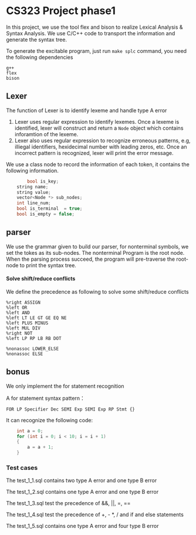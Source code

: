 # CS323 Project phase1

In this project, we use the tool flex and bison to realize Lexical Analysis & Syntax Analysis. We use C/C++ code to transport the information and generate the syntax tree.

To generate the excitable program, just run `make splc` command,  you need the following dependencies

```
g++
flex
bison
```

## Lexer

The function of Lexer is to identify lexeme and handle type A error

1. Lexer uses regular expression to identify lexemes. Once a lexeme is identified, lexer will construct and return a `Node` object which contains inforamtion of the lexeme.
2. Lexer also uses regular expression to recognize erroneous patterns, e.g, illiegal identifiers, hexidecimal number with leading zeros, etc. Once an incorrect pattern is recognized, lexer will print the error message.

We use a class node to record the information of each token, it contains the following information.

```c++
		bool is_key;
    string name;
    string value;
    vector<Node *> sub_nodes;
    int line_num;
    bool is_terminal  = true;
    bool is_empty = false;
```

## parser

We use the grammar given to build our parser, for nonterminal symbols, we set the tokes as its sub-nodes. The nonterminal Program is the root node. When the parsing process succeed, the program will pre-traverse the root-node to print the syntax tree.

#### Solve shift/reduce conflicts

We define the precedence as following to solve some shift/reduce conflicts

```
%right ASSIGN
%left OR
%left AND
%left LT LE GT GE EQ NE
%left PLUS MINUS 
%left MUL DIV
%right NOT
%left LP RP LB RB DOT

%nonassoc LOWER_ELSE
%nonassoc ELSE
```

## bonus

We only implement the for statement recognition

A for statement syntax pattern：

```
FOR LP Specifier Dec SEMI Exp SEMI Exp RP Stmt {}
```

It can recognize the following code:

```c
    int a = 0;
    for (int i = 0; i < 10; i = i + 1)
    {
        a = a + 1;
    }
```

### Test cases

The test_1_1.sql contains two type A error and one type B error

The test_1_2.sql contains one type A error and one type B error

The test_1_3.sql test the precedence of &&, ||, =, ==

The test_1_4.sql test the precedence of +, - *, / and if and else statements

The test_1_5.sql contains one type A error and four type B error
